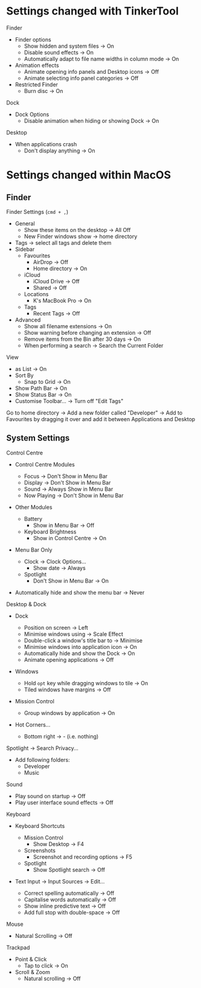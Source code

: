 # Settings changed with TinkerTool

Finder

- Finder options
  - Show hidden and system files -> On
  - Disable sound effects -> On
  - Automatically adapt to file name widths in column mode -> On
- Animation effects
  - Animate opening info panels and Desktop icons -> Off
  - Animate selecting info panel categories -> Off
- Restricted Finder
  - Burn disc -> On

Dock

- Dock Options
  - Disable animation when hiding or showing Dock -> On

Desktop

- When applications crash
  - Don't display anything -> On

# Settings changed within MacOS

## Finder

Finder Settings (`cmd + ,`)

- General
  - Show these items on the desktop -> All Off
  - New Finder windows show -> home directory
- Tags -> select all tags and delete them
- Sidebar
  - Favourites
    - AirDrop -> Off
    - Home directory -> On
  - iCloud
    - iCloud Drive -> Off
    - Shared -> Off
  - Locations
    - K's MacBook Pro -> On
  - Tags
    - Recent Tags -> Off
- Advanced
  - Show all filename extensions -> On
  - Show warning before changing an extension -> Off
  - Remove items from the Bin after 30 days -> On
  - When performing a search -> Search the Current Folder

View

- as List -> On
- Sort By
  - Snap to Grid -> On
- Show Path Bar -> On
- Show Status Bar -> On
- Customise Toolbar... -> Turn off "Edit Tags"

Go to home directory -> Add a new folder called "Developer" -> Add to Favourites by dragging it over and add it between Applications and Desktop

## System Settings

Control Centre

- Control Centre Modules

  - Focus -> Don't Show in Menu Bar
  - Display -> Don't Show in Menu Bar
  - Sound -> Always Show in Menu Bar
  - Now Playing -> Don't Show in Menu Bar

- Other Modules
  - Battery
    - Show in Menu Bar -> Off
  - Keyboard Brightness
    - Show in Control Centre -> On
- Menu Bar Only
  - Clock -> Clock Options...
    - Show date -> Always
  - Spotlight
    - Don't Show in Menu Bar -> On
- Automatically hide and show the menu bar -> Never

Desktop & Dock

- Dock

  - Position on screen -> Left
  - Minimise windows using -> Scale Effect
  - Double-click a window's title bar to -> Minimise
  - Minimise windows into application icon -> On
  - Automatically hide and show the Dock -> On
  - Animate opening applications -> Off

- Windows

  - Hold `opt` key while dragging windows to tile -> On
  - Tiled windows have margins -> Off

- Mission Control
  - Group windows by application -> On

- Hot Corners...
  - Bottom right -> - (i.e. nothing)

Spotlight -> Search Privacy...

- Add following folders:
  - Developer
  - Music

Sound

- Play sound on startup -> Off
- Play user interface sound effects -> Off

Keyboard 

- Keyboard Shortcuts
  - Mission Control
    - Show Desktop -> F4
  - Screenshots
    - Screenshot and recording options -> F5
  - Spotlight
    - Show Spotlight search -> Off

- Text Input -> Input Sources -> Edit...
  - Correct spelling automatically -> Off
  - Capitalise words automatically -> Off
  - Show inline predictive text -> Off
  - Add full stop with double-space -> Off

Mouse

- Natural Scrolling -> Off

Trackpad

- Point & Click
  - Tap to click -> On
- Scroll & Zoom
  - Natural scrolling -> Off
